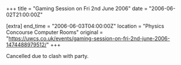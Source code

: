 +++
title = "Gaming Session on Fri 2nd June 2006"
date = "2006-06-02T21:00:00Z"

[extra]
end_time = "2006-06-03T04:00:00Z"
location = "Physics Concourse Computer Rooms"
original = "https://uwcs.co.uk/events/gaming-session-on-fri-2nd-june-2006-1474488979512/"
+++

Cancelled due to clash with party.

